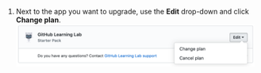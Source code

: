 1. Next to the app you want to upgrade, use the **Edit** drop-down and click **Change plan**. ![Edit drop-down in the Marketplace Purchases section of your personal account's billing settings](/assets/images/help/marketplace/marketplace-edit-app-billing-settings.png)
